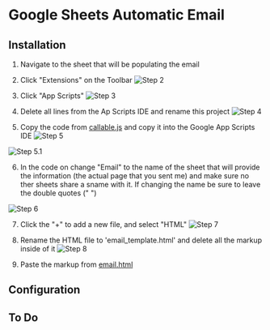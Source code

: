 # Google Sheets Automatic Email

## Installation
1. Navigate to the sheet that will be populating the email
2. Click "Extensions" on the Toolbar
![Step 2](./WI_Images/Screenshot%202025-05-24%20at%207.55.44 PM.png)


3. Click "App Scripts"
![Step 3](./WI_Images/Screenshot%202025-05-24%20at%207.58.43 PM.png)


4. Delete all lines from the Ap Scripts IDE and rename this project
![Step 4](./WI_Images/Screenshot%202025-05-24%20at%208.00.33 PM.png)


5. Copy the code from [callable.js](https://github.com/keagonbeatty/Ed_Project/blob/main/callable.js) and copy it into the Google App Scripts IDE
![Step 5](./WI_Images/Screenshot%202025-05-24%20at%208.33.52 PM.png)

![Step 5.1](./WI_Images/Screenshot%202025-05-24%20at%208.37.52 PM.png)

6. In the code on change "Email" to the name of the sheet that will provide the information (the actual page that you sent me) and make sure no ther sheets share a sname with it. If changing the name be sure to leave the double quotes (" ")

![Step 6](./WI_Images/Screenshot%202025-05-24%20at%208.45.28 PM.png)

7. Click the "+" to add a new file, and select "HTML"
![Step 7](./WI_Images/Screenshot%202025-05-24%20at%208.52.14 PM.png)

8. Rename the HTML file to 'email_template.html' and delete all the markup inside of it
![Step 8](./WI_Images/Screenshot%202025-05-24%20at%208.56.11 PM.png)

9. Paste the markup from [email.html](https://github.com/keagonbeatty/Ed_Project/blob/main/email.html)





## Configuration

### 

## To Do
